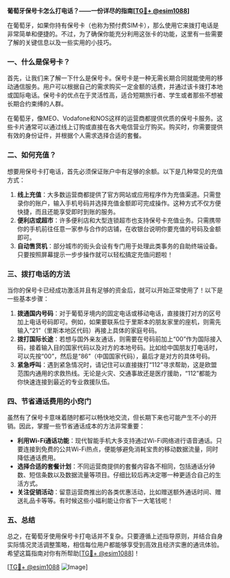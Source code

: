 **葡萄牙保号卡怎么打电话？——一份详尽的指南[[TG💪+ @esim1088](https://t.me/s/esim1088)]**

在葡萄牙，如果你持有保号卡（也称为预付费SIM卡），那么使用它来拨打电话是非常简单和便捷的。不过，为了确保你能充分利用这张卡的功能，这里有一些需要了解的关键信息以及一些实用的小技巧。

### 一、什么是保号卡？

首先，让我们来了解一下什么是保号卡。保号卡是一种无需长期合同就能使用的移动通信服务。用户可以根据自己的需求购买一定金额的话费，并通过该卡拨打本地或国际电话。保号卡的优点在于灵活性高，适合短期旅行者、学生或者那些不想被长期合约束缚的人群。

在葡萄牙，像MEO、Vodafone和NOS这样的运营商都提供优质的保号卡服务。这些卡片通常可以通过线上订购或直接在各大电信营业厅购买。购买时，你需要提供有效的身份证件，并根据个人需求选择合适的套餐。

### 二、如何充值？

想要用保号卡打电话，首先必须保证账户中有足够的余额。以下是几种常见的充值方式：

1. **线上充值**：大多数运营商都提供了官方网站或应用程序作为充值渠道。只需登录你的账户，输入手机号码并选择充值金额即可完成操作。这种方式不仅方便快捷，而且还能享受即时到账的服务。
2. **便利店或超市**：许多便利店和大型连锁超市也支持保号卡充值业务。只需携带你的手机前往任意一家参与合作的店铺，在收银台说明你要充值的号码及金额即可。
3. **自动售货机**：部分城市的街头会设有专门用于处理此类事务的自助终端设备。只要按照屏幕提示一步步操作就可以轻松搞定充值问题啦！

### 三、拨打电话的方法

当你的保号卡已经成功激活并且有足够的资金后，就可以开始正常使用了！以下是一些基本步骤：

1. **拨通国内号码**：对于葡萄牙境内的固定电话或移动电话，直接拨打对方的区号加上电话号码即可。例如，如果要联系位于里斯本的朋友家里的座机，则需先输入“21”（里斯本地区代码）再接上具体的家庭号码。
2. **拨打国际长途**：若想与国外亲友通话，则需要在号码前加上“00”作为国际接入码，接着输入目的国家代码以及对方的本地号码。比如给中国朋友打电话时，可以先按“00”，然后是“86”（中国国家代码），最后才是对方的具体号码。
3. **紧急呼叫**：遇到紧急情况时，请记住可以直接拨打“112”寻求帮助，这是欧盟范围内通用的求救热线。无论是火灾、交通事故还是医疗援助，“112”都能为你快速连接到最近的专业救援队伍。

### 四、节省通话费用的小窍门

虽然有了保号卡意味着随时都可以畅快地交流，但长期下来也可能产生不小的开销。因此，掌握一些节省通话成本的方法非常重要：

- **利用Wi-Fi通话功能**：现代智能手机大多支持通过Wi-Fi网络进行语音通话。只要连接到免费的公共Wi-Fi热点，便能够避免消耗宝贵的移动数据流量，同时降低通话费用。
- **选择合适的套餐计划**：不同运营商提供的套餐内容各不相同，包括通话分钟数、短信条数以及数据流量等项目。仔细比较后再决定哪一种更适合自己的生活方式。
- **关注促销活动**：留意运营商推出的各类优惠活动，比如赠送额外通话时间、赠送礼品卡等等。有时候这些小福利能让你省下一大笔钱呢！

### 五、总结

总之，在葡萄牙使用保号卡打电话并不复杂。只要遵循上述指导原则，并结合自身实际情况灵活调整策略，相信每位用户都能够享受到高效且经济实惠的通讯体验。希望这篇指南对你有所帮助[[TG💪+ @esim1088](https://t.me/s/esim1088)]！

[[TG💪+ @esim1088](https://t.me/s/esim1088) ![Image](https://i.postimg.cc/4NQfJmqS/Snipaste-2025-05-13-00-14-12.png)]